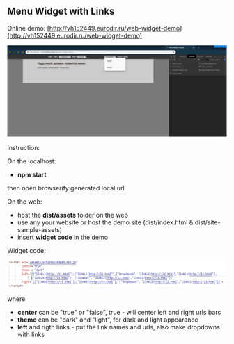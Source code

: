 ## Menu Widget with Links

Online demo: [http://vh152449.eurodir.ru/web-widget-demo](http://vh152449.eurodir.ru/web-widget-demo)

![Screenshot](Screenshot.jpg)

Instruction:

On the localhost:

- **npm start** 

then open browserify generated local url

On the web:

- host the **dist/assets** folder on the web
- use any your website or host the demo site (dist/index.html & dist/site-sample-assets)
- insert **widget code** in the demo

Widget code:

![ScreenshotScript](ScreenshotScript.jpg)

where

- **center** can be "true" or "false", true - will center left and right urls bars
- **theme** can be "dark" and "light", for dark and light appearance
- **left** and rigth links - put the link names and urls, also make dropdowns with links
